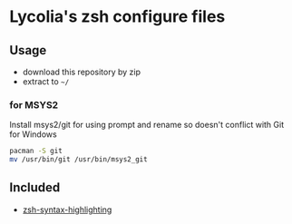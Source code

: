 # Lycolia's zsh configure files

## Usage

-   download this repository by zip
-   extract to `~/`

### for MSYS2

Install msys2/git for using prompt and rename so doesn't conflict with Git for Windows

```sh
pacman -S git
mv /usr/bin/git /usr/bin/msys2_git
```

## Included

-   [zsh-syntax-highlighting](https://github.com/zsh-users/zsh-syntax-highlighting)
